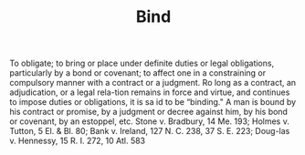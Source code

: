 ---
title: Bind
letter: B
permalink: "/definitions/bind.html"
body: To obligate; to bring or place under definite duties or legal obligations, particularly
  by a bond or covenant; to affect one in a constraining or compulsory manner with
  a contract or a judgment. Ro long as a contract, an adjudication, or a legal rela-tion
  remains in force and virtue, and continues to impose duties or obligations, it is
  sa id to be “binding." A man is bound by his contract or promise, by a judgment
  or decree against him, by his bond or covenant, by an estoppel, etc. Stone v. Bradbury,
  14 Me. 193; Holmes v. Tutton, 5 El. & Bl. 80; Bank v. Ireland, 127 N. C. 238, 37
  S. E. 223; Doug-las v. Hennessy, 15 R. I. 272, 10 Atl. 583
published_at: '2018-07-07'
layout: post
---